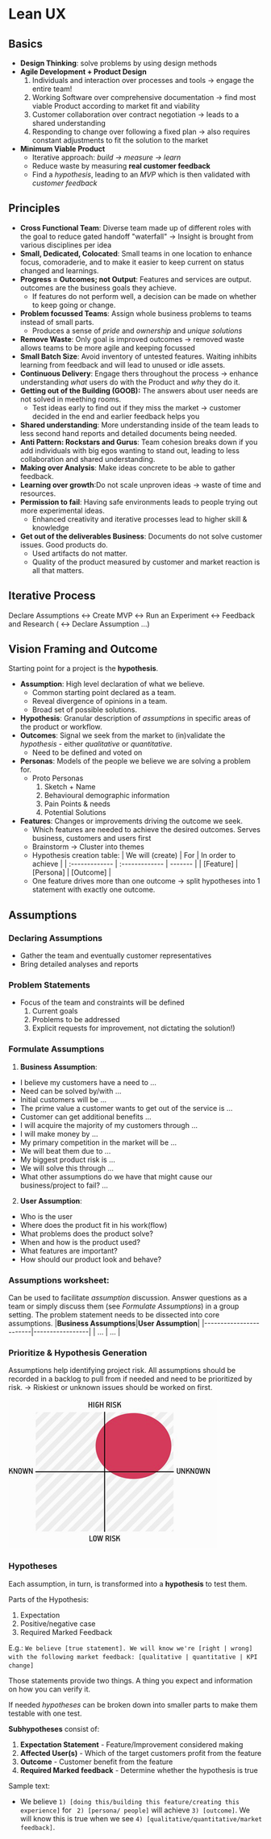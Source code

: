 # Lean UX
## Basics
- **Design Thinking**: solve problems by using design methods
- **Agile Development + Product Design**
  1. Individuals and interaction over processes and tools &rarr; engage the entire team!
  2. Working Software over comprehensive documentation &rarr; find most viable Product according to market fit and viability
  3. Customer collaboration over contract negotiation &rarr; leads to a shared understanding
  4. Responding to change over following a fixed plan &rarr; also requires constant adjustments to fit the solution to the market
- **Minimum Viable Product**
  - Iterative approach: *build &rarr; measure &rarr; learn*
  - Reduce waste by measuring **real customer feedback**
  - Find a *hypothesis*, leading to an *MVP* which is then validated with *customer feedback*

## Principles
- **Cross Functional Team**: Diverse team made up of different roles with the goal to reduce gated handoff "waterfall" &rarr; Insight is brought from various disciplines per idea
- **Small, Dedicated, Colocated**: Small teams in one location to enhance focus, comoraderie, and to make it easier to keep current on status changed and learnings.
- **Progress = Outcomes; not Output**: Features and services are output. outcomes are the business goals they achieve.
  - If features do not perform well, a decision can be made on whether to keep going or change.
- **Problem focussed Teams**: Assign whole business problems to teams instead of small parts.
  - Produces a sense of *pride* and *ownership* and *unique solutions*
- **Remove Waste**: Only goal is improved outcomes &rarr; removed waste allows teams to be more agile and keeping focussed
- **Small Batch Size**: Avoid inventory of untested features. Waiting inhibits learning from feedback and will lead to unused or idle assets.
- **Continuous Delivery**: Engage thers throughout the process &rarr; enhance understanding *what* users do with the Product and *why* they do it.
- **Getting out of the Building (GOOB):** The answers about user needs are not solved in meething rooms.
  - Test ideas early to find out if they miss the market &rarr; customer decided in the end and earlier feedback helps you
- **Shared understanding**: More understanding inside of the team leads to less second hand reports and detailed documents being needed.
- **Anti Pattern: Rockstars and Gurus**: Team cohesion breaks down if you add individuals with big egos wanting to stand out, leading to less collaboration and shared understanding.
- **Making over Analysis**: Make ideas concrete to be able to gather feedback.
- **Learning over growth**:Do not scale unproven ideas &rarr; waste of time and resources.
- **Permission to fail**: Having safe environments leads to people trying out more experimental ideas.
  - Enhanced creativity and iterative processes lead to higher skill & knowledge
- **Get out of the deliverables Business**: Documents do not solve customer issues. Good products do.
  - Used artifacts do not matter.
  - Quality of the product measured by customer and market reaction is all that matters.

## Iterative Process
Declare Assumptions &harr; Create MVP &harr; Run an Experiment &harr; Feedback and Research ( &harr; Declare Assumption …)
## Vision Framing and Outcome
Starting point for a project is the **hypothesis**.
- **Assumption**: High level declaration of what we believe.
  - Common starting point declared as a team.
  - Reveal divergence of opinions in a team.
  - Broad set of possible solutions.
- **Hypothesis**: Granular description of *assumptions* in specific areas of the product or workflow.
- **Outcomes**: Signal we seek from the market to (in)validate the *hypothesis* - either *qualitative* or *quantitative*.
  - Need to be defined and voted on
- **Personas**: Models of the people we believe we are solving a problem for.
  - Proto Personas
    1. Sketch + Name
    2. Behavioural demographic information
    3. Pain Points & needs
    4. Potential Solutions
- **Features**: Changes or improvements driving the outcome we seek.
  - Which features are needed to achieve the desired outcomes. Serves business, customers and users first
  - Brainstorm &rarr; Cluster into themes
  - Hypothesis creation table:
    | We will (create) | For | In order to achieve  |
    | :------------- | :------------- | ------- |
    | [Feature]      | [Persona]      | [Outcome] |
  - One feature drives more than one outcome &rarr; split hypotheses into 1 statement with exactly one outcome.

## Assumptions
### Declaring Assumptions
- Gather the team and eventually customer representatives
- Bring detailed analyses and reports
### Problem Statements
- Focus of the team and constraints will be defined
  1. Current goals
  2. Problems to be addressed
  3. Explicit requests for improvement, not dictating the solution!)

### Formulate Assumptions
1. **Business Assumption**:
  - I believe my customers have a need to …
  - Need can be solved by/with …
  - Initial customers will be …
  - The prime value a customer wants to get out of the service is …
  - Customer can get additional benefits …
  - I will acquire the majority of my customers through …
  - I will make money by …
  - My primary competition in the market will be …
  - We will beat them due to …
  - My biggest product risk is …
  - We will solve this through …
  - What other assumptions do we have that might cause our business/project to fail? …
2. **User Assumption**:
  - Who is the user
  - Where does the product fit in his work(flow)
  - What problems does the product solve?
  - When and how is the product used?
  - What features are important?
  - How should our product look and behave?

### Assumptions worksheet:
Can be used to facilitate *assumption* discussion. Answer questions as a team or simply discuss them (see *Formulate Assumptions*) in a group setting. The problem statement needs to be dissected into core assumptions.
|**Business Assumptions**|**User Assumption**|
|------------------------|-----------------|
| … | … |
### Prioritize & Hypothesis Generation
Assumptions help identifying project risk. All assumptions should be recorded in a backlog to pull from if needed and need to be prioritized by risk. &rarr; Riskiest or unknown issues should be worked on first.

![](img/prio_matrix.png)

### Hypotheses
Each assumption, in turn, is transformed into a **hypothesis** to test them.

Parts of the Hypothesis:
1. Expectation
2. Positive/negative case
3. Required Marked Feedback


E.g.:
`We believe [true statement]. We will know we're [right | wrong] with the following market feedback: [qualitative | quantitative | KPI change]`

Those statements provide two things. A thing you expect and information on how you can verify it.

If needed *hypotheses* can be broken down into smaller parts to make them testable with one test.

**Subhypotheses** consist of:
1. **Expectation Statement** - Feature/Improvement considered making
2. **Affected User(s)** - Which of the target customers profit from the feature
3. **Outcome** - Customer benefit from the feature
4. **Required Marked feedback** - Determine whether the hypothesis is true

Sample text:
-  We believe `1) [doing this/building this feature/creating this experience]`
for ` 2) [persona/ people]` will achieve `3) [outcome]`.
  We will know this is true when we see `4) [qualitative/quantitative/market feedback]`.
